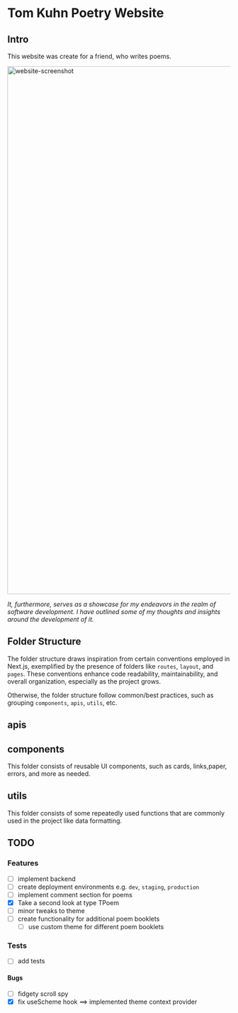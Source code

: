 # Tom Kuhn Poetry Website

## Intro

This website was create for a friend, who writes poems.

<img width="1190" alt="website-screenshot" src="https://github.com/gohls/tk-website/assets/66274765/7b29e603-cc92-4212-8a08-497166a72485">

_It, furthermore, serves as a showcase for my endeavors in the realm of software development. I have outlined some of my thoughts and insights around the development of it._

## Folder Structure

The folder structure draws inspiration from certain conventions employed in Next.js, exemplified by the presence of folders like `routes`, `layout`, and `pages`. These conventions enhance code readability, maintainability, and overall organization, especially as the project grows.

Otherwise, the folder structure follow common/best practices, such as grouping `components`, `apis`, `utils`, etc.

## apis

## components

This folder consists of reusable UI components, such as cards, links,paper, errors, and more as needed.

## utils

This folder consists of some repeatedly used functions that are commonly used in the project like data formatting.

## TODO

### Features

- [ ] implement backend
- [ ] create deployment environments e.g. `dev`, `staging`, `production`
- [ ] implement comment section for poems
- [x] Take a second look at type TPoem
- [ ] minor tweaks to theme
- [ ] create functionality for additional poem booklets
  - [ ] use custom theme for different poem booklets

### Tests

- [ ] add tests

#### Bugs

- [ ] fidgety scroll spy
- [x] fix useScheme hook ==> implemented theme context provider
